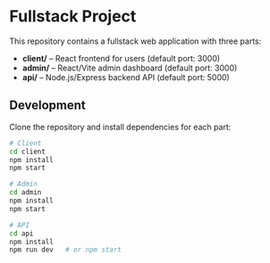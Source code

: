 # Fullstack Project

This repository contains a fullstack web application with three parts:

- **client/** – React frontend for users (default port: 3000)  
- **admin/** – React/Vite admin dashboard (default port: 3000)  
- **api/** – Node.js/Express backend API (default port: 5000)  

## Development

Clone the repository and install dependencies for each part:

```bash
# Client
cd client
npm install
npm start

# Admin
cd admin
npm install
npm start

# API
cd api
npm install
npm run dev   # or npm start

